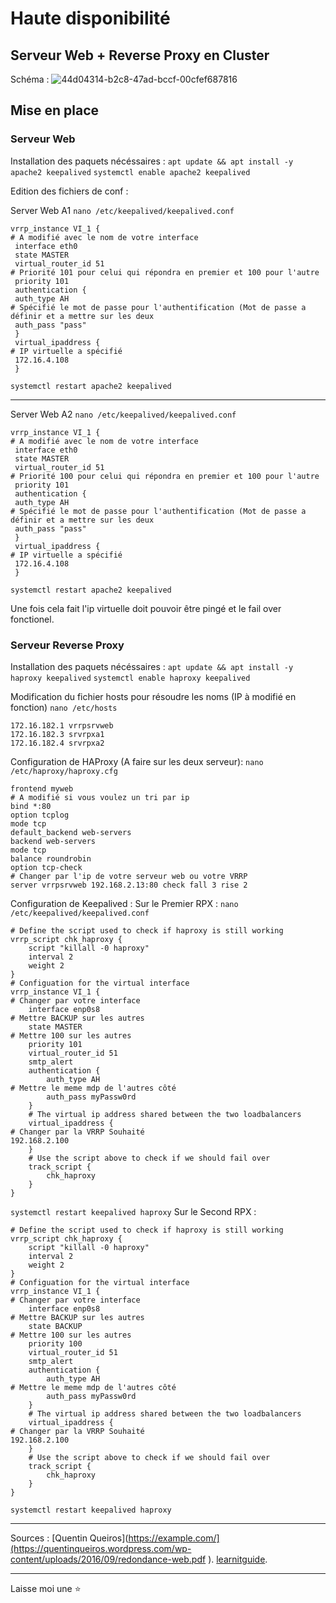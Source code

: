 # Haute disponibilité

## Serveur Web + Reverse Proxy en Cluster
Schéma : 
![44d04314-b2c8-47ad-bccf-00cfef687816](https://github.com/antoninpomies/Haute-Dispo/assets/95703047/7e3a654e-35cc-4aba-929e-27787bc228d2)

## Mise en place
### Serveur Web
Installation des paquets nécéssaires : 
```apt update && apt install -y apache2 keepalived```
```systemctl enable apache2 keepalived```

Edition des fichiers de conf : 

Server Web A1
```nano /etc/keepalived/keepalived.conf```
```
vrrp_instance VI_1 {
# A modifié avec le nom de votre interface
 interface eth0
 state MASTER
 virtual_router_id 51
# Priorité 101 pour celui qui répondra en premier et 100 pour l'autre
 priority 101
 authentication {
 auth_type AH
# Spécifié le mot de passe pour l'authentification (Mot de passe a définir et a mettre sur les deux
 auth_pass "pass"
 }
 virtual_ipaddress {
# IP virtuelle a spécifié
 172.16.4.108
 }
```

```systemctl restart apache2 keepalived```

---
Server Web A2
```nano /etc/keepalived/keepalived.conf```
```
vrrp_instance VI_1 {
# A modifié avec le nom de votre interface
 interface eth0
 state MASTER
 virtual_router_id 51
# Priorité 100 pour celui qui répondra en premier et 100 pour l'autre
 priority 101
 authentication {
 auth_type AH
# Spécifié le mot de passe pour l'authentification (Mot de passe a définir et a mettre sur les deux
 auth_pass "pass"
 }
 virtual_ipaddress {
# IP virtuelle a spécifié
 172.16.4.108
 }
```

```systemctl restart apache2 keepalived```

Une fois cela fait l'ip virtuelle doit pouvoir être pingé et le fail over fonctionel.

### Serveur Reverse Proxy
Installation des paquets nécéssaires : 
```apt update && apt install -y haproxy keepalived```
```systemctl enable haproxy keepalived```

Modification du fichier hosts pour résoudre les noms (IP à modifié en fonction)
```nano /etc/hosts```
```
172.16.182.1 vrrpsrvweb
172.16.182.3 srvrpxa1
172.16.182.4 srvrpxa2
```

Configuration de HAProxy (A faire sur les deux serveur): 
```nano /etc/haproxy/haproxy.cfg```
```
frontend myweb
# A modifié si vous voulez un tri par ip
bind *:80
option tcplog
mode tcp
default_backend web-servers
backend web-servers
mode tcp
balance roundrobin
option tcp-check
# Changer par l'ip de votre serveur web ou votre VRRP
server vrrpsrvweb 192.168.2.13:80 check fall 3 rise 2
```

Configuration de Keepalived : 
Sur le Premier RPX : 
```nano /etc/keepalived/keepalived.conf```
```
# Define the script used to check if haproxy is still working
vrrp_script chk_haproxy {
    script "killall -0 haproxy"
    interval 2
    weight 2
}
# Configuation for the virtual interface
vrrp_instance VI_1 {
# Changer par votre interface
    interface enp0s8
# Mettre BACKUP sur les autres
    state MASTER
# Mettre 100 sur les autres
    priority 101        
    virtual_router_id 51
    smtp_alert          
    authentication {
        auth_type AH
# Mettre le meme mdp de l'autres côté
        auth_pass myPassw0rd
    }
    # The virtual ip address shared between the two loadbalancers
    virtual_ipaddress {
# Changer par la VRRP Souhaité
192.168.2.100
    }
    # Use the script above to check if we should fail over
    track_script {
        chk_haproxy
    }
}
```

```systemctl restart keepalived haproxy```
Sur le Second RPX : 
```
# Define the script used to check if haproxy is still working
vrrp_script chk_haproxy {
    script "killall -0 haproxy"
    interval 2
    weight 2
}
# Configuation for the virtual interface
vrrp_instance VI_1 {
# Changer par votre interface
    interface enp0s8
# Mettre BACKUP sur les autres
    state BACKUP
# Mettre 100 sur les autres
    priority 100      
    virtual_router_id 51
    smtp_alert          
    authentication {
        auth_type AH
# Mettre le meme mdp de l'autres côté
        auth_pass myPassw0rd
    }
    # The virtual ip address shared between the two loadbalancers
    virtual_ipaddress {
# Changer par la VRRP Souhaité
192.168.2.100
    }
    # Use the script above to check if we should fail over
    track_script {
        chk_haproxy
    }
}
```

```systemctl restart keepalived haproxy```

---
Sources : 
[Quentin Queiros](https://example.com/](https://quentinqueiros.wordpress.com/wp-content/uploads/2016/09/redondance-web.pdf ).
[learnitguide](https://www.learnitguide.net/2021/11/configure-ha-cluster-using-keepalived.html).

---
Laisse moi une ⭐️
